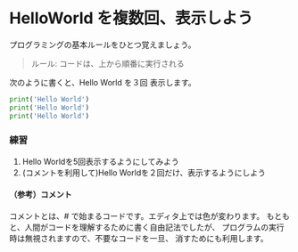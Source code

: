 # HelloWorld を複数回、表示しよう 

プログラミングの基本ルールをひとつ覚えましょう。

> ルール: コードは、上から順番に実行される

次のように書くと、Hello World を３回 表示します。

```python
print('Hello World')
print('Hello World')
print('Hello World')
```

### 練習

1. Hello Worldを5回表示するようにしてみよう
2. (コメントを利用して)Hello Worldを２回だけ、表示するようにしよう

#### （参考）コメント

コメントとは、\# で始まるコードです。エディタ上では色が変わります。
もともと、人間がコードを理解するために書く自由記法でしたが、
プログラムの実行時は無視されますので、不要なコードを一旦、
消すためにも利用します。


